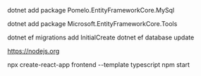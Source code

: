 dotnet add package Pomelo.EntityFrameworkCore.MySql

dotnet add package Microsoft.EntityFrameworkCore.Tools



dotnet ef migrations add InitialCreate
dotnet ef database update


https://nodejs.org

npx create-react-app frontend --template typescript
npm start
